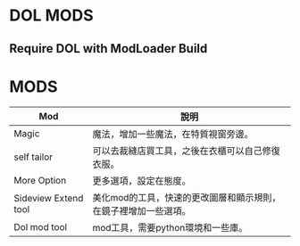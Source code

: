 # DOL MODS
Require DOL with ModLoader Build 
---
# MODS
| Mod| 說明|
|-------|------------|
|Magic       |魔法，增加一些魔法，在特質視窗旁邊。
|self tailor |可以去裁縫店買工具，之後在衣櫃可以自己修復衣服。
|More Option |更多選項，設定在態度。
|Sideview Extend tool|美化mod的工具，快速的更改圖層和顯示規則，在鏡子裡增加一些選項。
|Dol mod tool|mod工具，需要python環境和一些庫。
